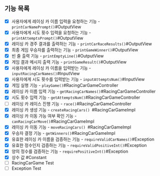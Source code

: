 ## 기능 목록

- [x] 사용자에게 레이싱 카 이름 입력을 요청하는 기능 - `printCarNamePrompt()`#OutputView
- [x] 사용자에게 시도 횟수 입력을 요청하는 기능 - `printAttemptsPrompt()`#OutputView
- [x] 레이싱 카 경주 결과를 출력하는 기능 - `printCarRaceResults()`#OutputView
- [x] 최종 게임 우승자를 출력하는 기능 - `printGameWinner()`#OutputView
- [x] 빈 줄 출력 기능 - `printEmptyLine()`#OutputView
- [x] 게임 결과 메시지 출력 기능 - `printGameResult()`#OutputView
- [x] 사용자에게 레이싱 카 이름을 입력받는 기능 - `inputRacingCarNames()`#InputView
- [x] 사용자에게 시도 횟수를 입력받는 기능 - `inputAttemptsNum()`#InputView
- [x] 게임 실행 기능 - `playGame()`#RacingCarGameController
- [x] 레이싱 카 이름 입력 기능 - `getRacingCarNames()`#RacingCarGameController
- [x] 시도 횟수 입력 기능 - `getAttemptsNum()`#RacingCarGameController
- [ ] 레이싱 카 레이스 진행 기능 - `race()`#RacingCarGameController
- [x] 레이싱 카 생성 기능 - `createRacingCars() `#RacingCarGameImpl
- [x] 레이싱 카 이동 가능 여부 확인 기능 - `canRacingCarMove()`#RacingCarGameImpl
- [x] 레이싱 카 이동 기능 - `moveRacingCars() `#RacingCarGameImpl
- [x] 우승자 결정 기능 - `getWinners()`#RacingCarGameImpl
- [x] 유효한 레이싱 카 이름을 검증하는 기능 - `requireValidCarNames()`#Exception
- [x] 유효한 정수인지 검증하는 기능 - `requireValidPositiveInt()`#Exception
- [x] 양의 정수를 검증하는 기능 - `requirePositiveInt()`#Exception
- [x] 상수 값 #Constant
- [ ] RacingCarGame Test
- [ ] Exception Test